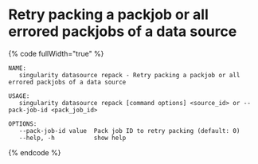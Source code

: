 # Retry packing a packjob or all errored packjobs of a data source

{% code fullWidth="true" %}
```
NAME:
   singularity datasource repack - Retry packing a packjob or all errored packjobs of a data source

USAGE:
   singularity datasource repack [command options] <source_id> or --pack-job-id <pack_job_id>

OPTIONS:
   --pack-job-id value  Pack job ID to retry packing (default: 0)
   --help, -h           show help
```
{% endcode %}
